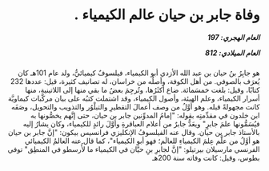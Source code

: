 <h1 dir="rtl">وفاة جابر بن حيان عالم الكيمياء  .</h1>

<h5 dir="rtl">العام الهجري:  197

العام الميلادي: 812

</h5>

<p dir="rtl">هو جابِرُ بنُ حيان بن عبد الله الأزدي أبو الكيمياء، فيلسوفٌ كيميائيٌّ، ولد عام 101هـ كان يُعرَف بالصوفي. من أهل الكوفة، وأصلُه من خراسان، له تصانيف كثيرة، قيل: عددها 232 كتابًا، وقيل: بلغت خمسَمائة. ضاع أكثَرُها، وتُرجِمَ بعضُ ما بقي منها إلى اللاتينية، منها أسرار الكيمياء، وعلم الهيئة، وأصول الكيمياء، وقد اشتملت كتبُه على بيان مركَّبات كيماويَّة كانت مجهولةً قبله. وهو أوَّلُ من وصف أعمالَ التقطيرِ والتبلْوُر والتذويب والتحويل، وصَفَه ابن خلدون في مقدِّمتِه بقوله: "إمامُ المدوِّنين جابر بن حيان، حتى إنَّهم يخصُّونها به فيُسَمُّونها علمَ جابرٍ" ويعَدُّ جابرٌ من أعلام العباقرةِ وأوَّلَ رائدٍ للكيمياء، وكان يشارُ إليه بالأستاذ جابر بن حيان. وقال عنه الفيلسوفُ الإنكليزي فرانسيس بيكون: "إنَّ جابر بن حيان هو أوَّلُ من علَّم عِلمَ الكيمياءِ للعالَم؛ فهو أبو الكيمياء"، كما قال عنه العالمُ الكيميائي الفرنسي مارسيلان بيرتيلو: "إنَّ لجابرِ بنِ حيَّان في الكيمياء ما لأُرسطو في المنطِق" توفي بطوس، وقيل: كانت وفاته سنة 200هـ</p></br>
